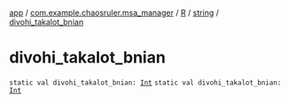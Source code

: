 [app](../../../index.md) / [com.example.chaosruler.msa_manager](../../index.md) / [R](../index.md) / [string](index.md) / [divohi_takalot_bnian](.)

# divohi_takalot_bnian

`static val divohi_takalot_bnian: `[`Int`](https://kotlinlang.org/api/latest/jvm/stdlib/kotlin/-int/index.html)
`static val divohi_takalot_bnian: `[`Int`](https://kotlinlang.org/api/latest/jvm/stdlib/kotlin/-int/index.html)